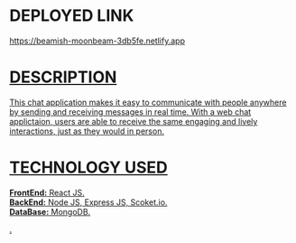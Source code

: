 <div><h1>DEPLOYED LINK</h1><a href="https://beamish-moonbeam-3db5fe.netlify.app/">https://beamish-moonbeam-3db5fe.netlify.app</>
<h1>DESCRIPTION</h1><p>This chat application makes it easy to communicate with people anywhere by sending and receiving messages in real time. With a web chat applictaion, users are able to receive the same engaging and lively interactions, just as they would in person.</p><h1>TECHNOLOGY USED</h1><p><strong>FrontEnd:</strong> React JS.</br><strong>BackEnd:</strong> Node JS, Express JS, Scoket.io.</br><strong>DataBase:</strong> MongoDB.</p></div>.
